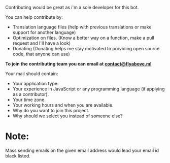 Contributing would be great as i'm a sole developer for this bot.

You can help contribute by:
* Translation language files (help with previous translations or make support for another language)
* Optimization on files. (Know a better way on a function, make a pull request and I'll have a look)
* Donating (Donating helps me stay motivated to providing open source code, that anyone can use)

**To join the contributing team you can email at contact@flyabove.ml**


Your mail should contain:
- Your application type.
- Your experience in JavaScript or any programming language (if applying as a contributor).
- Your time zone.
- Your working hours and when you are available.
- Why do you want to join this project.
- Why should we select you instead of someone else?

# Note:
Mass sending emails on the given email address would lead your email id black listed.
